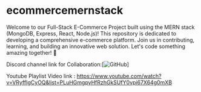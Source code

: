 # ecommercemernstack
Welcome to our Full-Stack E-Commerce Project built using the MERN stack (MongoDB, Express, React, Node.js)! This repository is dedicated to developing a comprehensive e-commerce platform. Join us in contributing, learning, and building an innovative web solution. Let's code something amazing together! 🚀


Discord channel link for Collaboration:[![GitHub](https://discord.gg/7gwSGRHt)]  

Youtube Playlist Video link : https://www.youtube.com/watch?v=VRyffIgCyOQ&list=PLuHGmgpyHfRzhGkSUfY0vpi67X64g0mXB 
